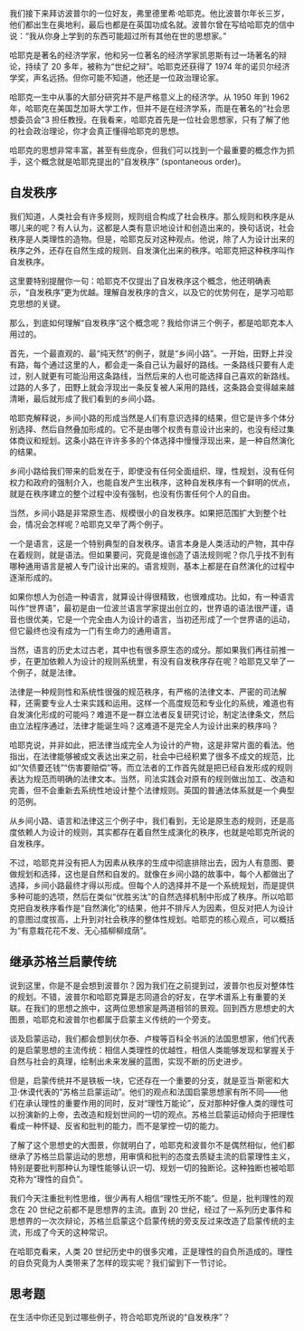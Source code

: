 我们接下来拜访波普尔的一位好友，弗里德里希·哈耶克。他比波普尔年长三岁，他们都出生在奥地利，最后也都是在英国功成名就。波普尔曾在写给哈耶克的信中说：“我从你身上学到的东西可能超过所有其他在世的思想家。”

哈耶克是著名的经济学家，他和另一位著名的经济学家凯恩斯有过一场著名的辩论，持续了 20 多年，被称为“世纪之辩”。哈耶克还获得了 1974 年的诺贝尔经济学奖，声名远扬。但你可能不知道，他还是一位政治理论家。

哈耶克一生中从事的大部分研究并不是严格意义上的经济学。从 1950 年到 1962 年，哈耶克在美国芝加哥大学工作，但并不是在经济学系，而是在著名的“社会思想委员会”3 担任教授。在我看来，哈耶克首先是一位社会思想家，只有了解了他的社会政治理论，你才会真正懂得哈耶克的思想。

哈耶克的思想非常丰富，甚至有些庞杂，但我们可以找到一个最重要的概念作为抓手，这个概念就是哈耶克提出的“自发秩序” (spontaneous order)。

## 自发秩序

我们知道，人类社会有许多规则，规则组合构成了社会秩序。那么规则和秩序是从哪儿来的呢？有人认为，这都是人类有意识地设计和创造出来的，换句话说，社会秩序是人类理性的造物。但是，哈耶克反对这种观点。他说，除了人为设计出来的秩序之外，还存在自然生成的规则、自发演化出来的秩序。哈耶克把这种秩序叫作自发秩序。

这里要特别提醒你一句：哈耶克不仅提出了自发秩序这个概念，他还明确表示，“自发秩序”更为优越。理解自发秩序的含义，以及它的优势何在，是学习哈耶克思想的关键。

那么，到底如何理解“自发秩序”这个概念呢？我给你讲三个例子，都是哈耶克本人用过的。

首先，一个最直观的、最“纯天然”的例子，就是“乡间小路”。一开始，田野上并没有路，每个通过这里的人，都会走一条自己认为最好的路线。一条路线只要有人走过，别人就更有可能沿用这条路线，当然后来的人也可能选择自己喜欢的新路线。过路的人多了，田野上就会浮现出一条反复被人采用的路线，这条路会变得越来越清晰，最后就形成了我们看到的乡间小路。

哈耶克解释说，乡间小路的形成当然是人们有意识选择的结果，但它是许多个体分别选择、然后自然叠加形成的。它不是由哪个权贵有意设计出来的，也没有经过集体商议和规划。这条小路在许许多多的个体选择中慢慢浮现出来，是一种自然演化的结果。

乡间小路给我们带来的启发在于，即使没有任何全面组织、理，性规划，没有任何权力和政府的强制介入，也能自发产生出秩序，这种自发秩序有一个鲜明的优点，就是在秩序建立的整个过程中没有强制，也没有伤害任何个人的自由。

当然，乡间小路是非常原生态、规模很小的自发秩序。如果把范围扩大到整个社会，情况会怎样呢？哈耶克又举了两个例子。

一个是语言，这是一个特别典型的自发秩序。语言本身是人类活动的产物，其中存在着规则，就是语法。但如果要问，究竟是谁创造了语法规则呢？你几乎找不到有哪种通用语言是被人专门设计出来的。语言规则，基本上都是在自然演化的过程中逐渐形成的。

如果你想人为创造一种语言，就算设计得很精致，也很难成功。比如，有一种语言叫作“世界语”，最初是由一位波兰语言学家提出创立的，世界语的语法很严谨，语音也很优美，它是一个完全由人为设计的语言，当初还形成了一个世界语的运动，但它最终也没有成为一门有生命力的通用语言。

当然，语言的历史太过古老，其中也有很多原生态的成分。那如果我们再往前推一步，在更加依赖人为设计的规则系统里，有没有自发秩序存在呢？哈耶克又举了一个例子，就是法律。

法律是一种规则性和系统性很强的规范秩序，有严格的法律文本、严密的司法解释，还需要专业人士来实践和运用。这样一个高度规范和专业化的系统，难道也有自发演化形成的可能吗？难道不是一群立法者反复研究讨论，制定法律条文，然后由立法程序通过，法律才能诞生吗？这难道不是完全人为设计出来的秩序吗？

哈耶克说，并非如此，把法律当成完全人为设计的产物，这是非常片面的看法。他指出，在法律能够被成文表达出来之前，社会中已经积累了很多不成文的规范，比如“欠债要还钱”“伤害要赔偿”等。而立法者的工作首先就是把已经自发形成的规则表达为规范而明确的法律文本。当然，司法实践会对原有的规则做出加工、改造和完善，但不会重新去系统性地设计整个法律规则。英国的普通法体系就是一个典型的范例。

从乡间小路、语言和法律这三个例子中，我们看到，无论是原生态的规则，还是高度依赖人为设计的规则，其实都存在着自然生成演化的秩序，也就是哈耶克所说的自发秩序。

不过，哈耶克并没有把人为因素从秩序的生成中彻底排除出去，因为人有意图、要做规划和选择，这也是自然和自发的。就像在乡间小路的故事中，每个人都做出了选择，乡间小路最终才得以形成。但每个人的选择并不是一个系统规划，而是提供多种可能的选项，然后在类似“优胜劣汰”的自然选择机制中形成了秩序。所以哈耶克把自发秩序看作是“自然演化”的结果，他并不排斥人为因素，但反对把人为设计的意图过度拔高，上升到对社会秩序的整体性规划。哈耶克的核心观点，可以概括为“有意栽花花不发、无心插柳柳成荫”。

## 继承苏格兰启蒙传统

说到这里，你是不是会想到波普尔？因为我们在之前提到过，波普尔也反对整体性的规划。不错，波普尔和哈耶克算是志同道合的好友，在学术谱系上有重要的关联。在我们的思想之旅中，这两位思想家是两道相邻的景观。回到西方思想史的大图景，哈耶克和波普尔也都属于启蒙主义传统的一个旁支。

谈及启蒙运动，我们都会想到伏尔泰、卢梭等百科全书派的法国思想家，他们代表的是启蒙思想的主流传统：相信人类理性的优越性，相信人类能够发现和掌握关于自然与社会的真理，绘制出未来发展的蓝图，实现不断的历史进步。

但是，启蒙传统并不是铁板一块，它还存在一个重要的分支，就是亚当·斯密和大卫·休谟代表的“苏格兰启蒙运动”。他们的观点和法国启蒙思想家有所不同——他们在承认理性的重要作用的同时，反对“理性万能论”，反对那种好像人类的理性可以扮演新的上帝，去改造和规划世间的一切的观点。苏格兰启蒙运动倾向于把理性看成一种怀疑、反省和批判的能力，而不是掌控一切的能力。

了解了这个思想史的大图景，你就明白了，哈耶克和波普尔不是偶然相似，他们都继承了苏格兰启蒙运动的思想，用审慎和批判的态度去质疑主流的启蒙理性主义，特别是要批判那种认为理性能够认识一切、规划一切的独断论。这种独断也被哈耶克称为“理性的自负”。

我们今天注重批判性思维，很少再有人相信“理性无所不能”。但是，批判理性的观念在 20 世纪之前都不是思想界的主流。直到 20 世纪，经过了一系列历史事件和思想界的一次次辩论，苏格兰启蒙这个启蒙传统的旁支反过来改造了启蒙传统的主流，形成了今天的这种常识。

在哈耶克看来，人类 20 世纪历史中的很多灾难，正是理性的自负所造成的。理性的自负究竟为人类带来了怎样的现实呢？我们留到下一节讨论。

## 思考题

在生活中你还见到过哪些例子，符合哈耶克所说的“自发秩序”？